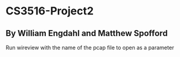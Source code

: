# CS3516-Project2
## By William Engdahl and Matthew Spofford

Run wireview with the name of the pcap file to open as a parameter